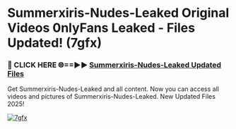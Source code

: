 # Summerxiris-Nudes-Leaked Original Videos 0nlyFans Leaked - Files Updated! (7gfx)

<h3>🔴 CLICK HERE 🌐==►► <a href="https://tinyurl.com/4mcuefdz" rel="nofollow">Summerxiris-Nudes-Leaked Updated Files</a></h3>

Get Summerxiris-Nudes-Leaked and all content. Now you can access all videos and pictures of Summerxiris-Nudes-Leaked. New Updated Files 2025!

[![7gfx](https://i.imgur.com/StAQSOY.gif)](https://tinyurl.com/4mcuefdz)
